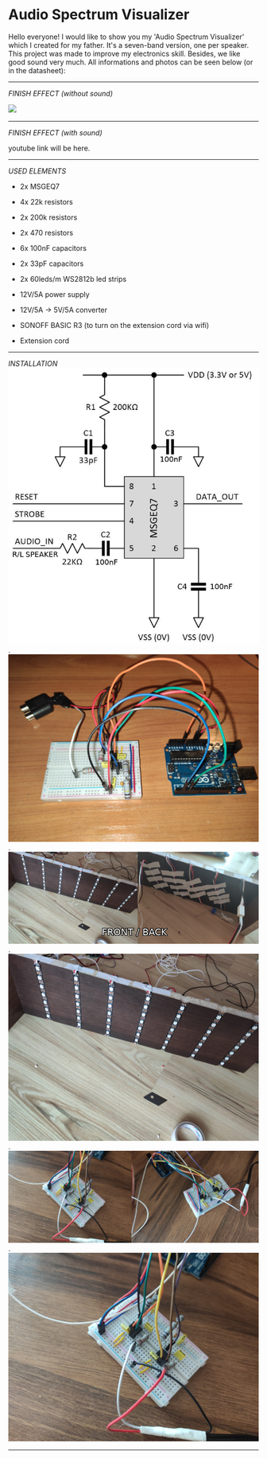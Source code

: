 # Audio Spectrum Visualizer
Hello everyone!
I would like to show you my 'Audio Spectrum Visualizer' which I created for my father. It's a seven-band version, one per speaker. This project was made to improve my electronics skill. Besides, we like good sound very much. All informations and photos can be seen below (or in the datasheet):

--------------------------------------------------------------------------------------------------------------------
*FINISH EFFECT (without sound)*

![](Gif/finish_effect.gif)

--------------------------------------------------------------------------------------------------------------------
*FINISH EFFECT (with sound)*

youtube link will be here.

--------------------------------------------------------------------------------------------------------------------
*USED ELEMENTS*

- 2x MSGEQ7
- 4x 22k resistors
- 2x 200k resistors
- 2x 470 resistors
- 6x 100nF capacitors
- 2x 33pF capacitors

- 2x 60leds/m WS2812b led strips
- 12V/5A power supply
- 12V/5A -> 5V/5A converter

- SONOFF BASIC R3 (to turn on the extension cord via wifi)
- Extension cord

--------------------------------------------------------------------------------------------------------------------
*INSTALLATION*
![](Pictures/msgeq7_installation_graph.png)
.
![](Pictures/msgeq7_arduino_first_try.png)
.
![](Pictures/led_connection.png)
.
![](Pictures/led_connection_2.png)
.
![](Pictures/msgeq7_arduino_connection.png)
.
![](Pictures/msgeq7_arduino_connection_2.png)

--------------------------------------------------------------------------------------------------------------------

